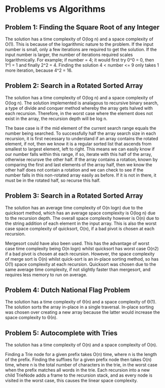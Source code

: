 # Problems vs Algorithms

<!-- Reasoning behind decisions in the code e.g. why this data structure -->
<!-- Time and space efficiency of solution -->

## Problem 1: Finding the Square Root of any Integer

The solution has a time complexity of O(log n) and a space complexity of O(1).
This is because of the logarithmic nature to the problem. If the input number is small, only a few iterations are required to get the solution. If the input number is larger, the number of iterations required scales logarithmically.
For example; if number = 4; it would first try 0^0 = 0, then 1^1 = 1 and finally 2^2 = 4.
Finding the solution 4 < number <= 9 only takes 1 more iteration, because 4^2 = 16.

## Problem 2: Search in a Rotated Sorted Array

The solution has a time complexity of O(log n) and a space complexity of O(log n). The solution implemented is analagous to recursive binary search, a type of divide and conquer method whereby the array gets halved with each recursion. Therefore, in the worst case where the element does not exist in the array, the recursion depth will be log n.

The base case is if the mid element of the current search range equals the number being searched. To successfully half the array search size in each recursion, it is first necessary to understand if an array contains the rotated element, if not, then we know it is a regular sorted list that ascends from smallest to largest element, left to right. This means we can easily know if our number falls within this range, if so, iterate with this half of the array, otherwise recursve the other half. If the array contains a rotation, known by comparing the first and last elements of the array half, then we know the other half does not contain a rotation and we can check to see if the number falls in this non-rotated array easily as before. If it is not in there, it must be in the rotated half, so recurse this half.

## Problem 3: Search in a Rotated Sorted Array

The solution has an average time complexity of O(n logn) due to the quicksort method, which has an average space complexity is O(log n) due to the recursion depth. The overall space complexity however is O(n) due to the string addition of each element in the input array. This is also the worst case space complexity of quicksort, O(n), if a bad pivot is chosen at each recursion.

Mergesort could have also been used. This has the advantage of worst case time complexity being O(n logn) whilst quicksort has worst case O(n2) if a bad pivot is chosen at each recursion. However, the space complexity of merge sort is O(n) whilst quick-sort is an in-place sorting method, so has O(1) space complexity at each recursion. Quicksort was chosen due to the same average time complexity, if not slightly faster than mergesort, and requires less memory to run on average.

## Problem 4: Dutch National Flag Problem

The solution has a time complexity of Θ(n) and a space complexity of Θ(1). The solution sorts the array in-place in a single traversal. In-place sorting was chosen over creating a new array because the latter would increase the space complexity to Θ(n).

## Problem 5: Autocomplete with Tries

The solution has a time complexity of O(n) and a space complexity of O(n).

Finding a Trie node for a given prefix takes O(n) time, where n is the length of the prefix.
Finding the suffixes for a given prefix node then takes O(n) time, where n is the total number of characters in the trie, in the worst case when the prefix matches all words in the trie.
Each recursion into a new child TrieNode adds a frame to the recursion stack, and as every node is visited in the worst case, this causes the linear space complexity.
